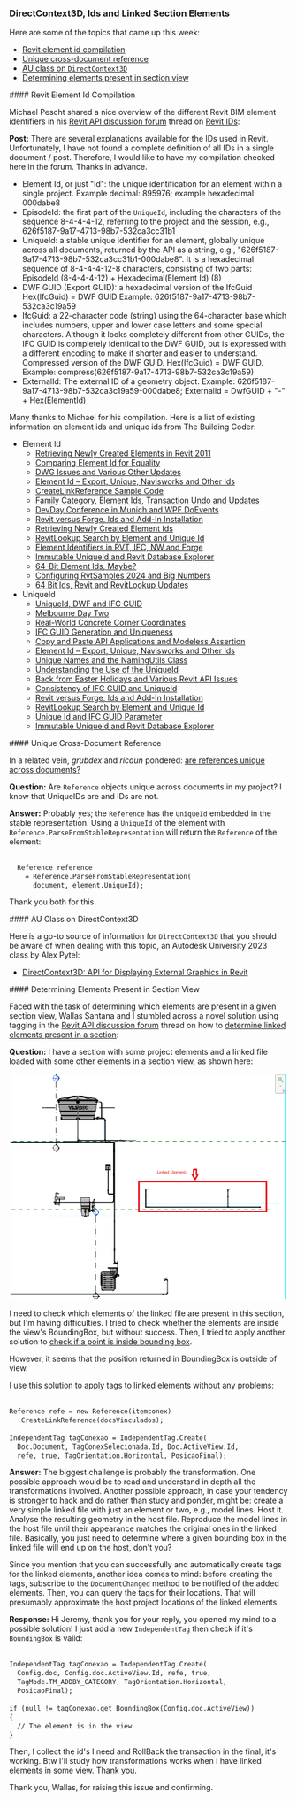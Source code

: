 <head>
<meta http-equiv="Content-Type" content="text/html; charset=utf-8">
<link rel="stylesheet" type="text/css" href="bc.css">
<!-- <script src="https://cdn.rawgit.com/google/code-prettify/master/loader/run_prettify.js" type="text/javascript"></script> -->
<!-- https://highlightjs.org/#usage -->
<link rel="stylesheet" href="https://cdnjs.cloudflare.com/ajax/libs/highlight.js/11.9.0/styles/default.min.css">
<script src="https://cdnjs.cloudflare.com/ajax/libs/highlight.js/11.9.0/highlight.min.js"></script>
<script>hljs.highlightAll();</script>
</head>

<!---

- Revit ID Compilation
  Revit IDs
  https://forums.autodesk.com/t5/revit-api-forum/revit-ids/td-p/12418195
  >>>>Element Id
  0344:Newly Created Element Retrieval Based on Monotonously Increasing Element Id Values
  0344:Enhanced Parameter Filter for Greater Element Id Values
  0544:Comparing Element Id for Equality
  0948:Element Ids in Extensible Storage
  1144:Element Id &ndash; Export, Unique, Navisworks and Other Ids
  1144:Negative Element Ids and Element Property Drop-down List Enumerations
  1182:How to Trigger a Dynamic Model Updater by Specific Element Ids
  1353:Family Category, Element Ids, Transaction and Updates
  1396:<"#6">WPF Element Id Converter
  1577:<"#3">Access Revit BIM Data and Element Ids from BIM360
  1628:Retrieving Newly Created Element Ids
  1628:<"#3">Consecutive Element Ids
  1634:<"#2">Search and Snoop by Element Id or Unique Id
  1762:Element Identifiers in RVT, IFC, NW and Forge
  1762:<"#3"> Revit Element Ids in Forge via Navisworks and IFC
  1959:<"#2"> Immutable UniqueId, Mutable Element Id
  1974:64-Bit Element Ids, Maybe?
  1974:<"#2"> 64-Bit Element Ids
  1992:<"#9"> Consuming Huge Numbers of Element Ids
  1995:<"#4"> Backward Compatible 64 Bit Element Id
  >>>>0344 0544 0948 1144 1182 1353 1396 1577 1628 1634 1762 1959 1974 1992 1995
  >>>>Unique Id
  0104:UniqueId versus DWF and IFC GUID
  0104:GUID and UniqueId
  0104:UniqueId to GUID Encoding
  0104:IFC GUID and UniqueId Encoder and Decoder
  0737:Retrieving Unique Geometry Vertices
  0787:Geometry Traversal to Retrieve Unique Vertices
  0819:IFC GUID Generation and Uniqueness
  0943:Solving the Non-unique Unique Id Problem
  1144:Element Id &ndash; Export, Unique, Navisworks and Other Ids
  1144:Unique Id versus ElementId to Store in External Database
  1144:Local Uniqueness of the Revit Unique Id
  1144:Navisworks versus Revit Object Unique Ids
  1144:Revit Id and UniqueId Lost On Reimporting Revised Model
  1209:Unique Names and the NamingUtils Class
  1277:Understanding the Use of the UniqueId
  1304:Extracting Unique Building Element Geometry Vertices
  1459:Consistency of IFC GUID and UniqueId
  1577:<"#4">Unique IDs for Forge Viewer Elements
  1634:RevitLookup Search by Element and Unique Id
  1634:<"#2">Search and Snoop by Element Id or Unique Id
  1949:Unique Id and IFC GUID Parameter
  1949:<"#4"> You Cannot Control the Unique Id
  1959:Immutable UniqueId and Revit Database Explorer
  1959:<"#2"> Immutable UniqueId, Mutable Element Id
  >>>> 0104 0737 0787 0819 0943 1144 1209 1277 1304 1459 1577 1634 1949 1959

- https://forums.autodesk.com/t5/revit-api-forum/are-references-unique-across-documents/td-p/12381420

- DirectContext3D: API for Displaying External Graphics in Revit
  by Alex Pytel
  https://www.autodesk.com/autodesk-university/class/DirectContext3D-API-Displaying-External-Graphics-Revit-2017#video

- a novel method using tagging to
  Determine linked elements present in a section
  https://forums.autodesk.com/t5/revit-api-forum/determine-linked-elements-present-in-a-section/td-p/12488150

twitter:

 #BIM  @AutodeskRevit #RevitAPI @AutodeskAPS @DynamoBIM

Revit element id compilation, unique cross-document reference, AU class on <code>DirectContext3D</code> and determining elements present in section view...

&ndash;  ...

linkedin:

#BIM #DynamoBIM #AutodeskAPS #Revit #API #IFC #SDK #Autodesk #AEC #adsk

the [Revit API discussion forum](http://forums.autodesk.com/t5/revit-api-forum/bd-p/160) thread

<center>
<img src="img/" alt="" title="" width="600"/>
<p style="font-size: 80%; font-style:italic"></p>
</center>

-->

### DirectContext3D, Ids and Linked Section Elements

Here are some of the topics that came up this week:

- [Revit element id compilation](#2)
- [Unique cross-document reference](#3)
- [AU class on `DirectContext3D`](#4)
- [Determining elements present in section view](#5)

####<a name="2"></a> Revit Element Id Compilation

Michael Pescht shared a nice overview of the different Revit BIM element identifiers in
his [Revit API discussion forum](http://forums.autodesk.com/t5/revit-api-forum/bd-p/160) thread
on [Revit IDs](https://forums.autodesk.com/t5/revit-api-forum/revit-ids/td-p/12418195):

**Post:**
There are several explanations available for the IDs used in Revit.
Unfortunately, I have not found a complete definition of all IDs in a single document / post.
Therefore, I would like to have my compilation checked here in the forum.
Thanks in advance.

- Element Id, or just "Id":
the unique identification for an element within a single project.
Example decimal: 895976; example hexadecimal: 000dabe8
- EpisodeId:
the first part of the `UniqueId`, including the characters of the sequence 8-4-4-4-12, referring to the project and the session, e.g.,
626f5187-9a17-4713-98b7-532ca3cc31b1
- UniqueId:
a stable unique identifier for an element, globally unique across all documents, returned by the API as a string, e.g.,
"626f5187-9a17-4713-98b7-532ca3cc31b1-000dabe8".
It is a hexadecimal sequence of 8-4-4-4-12-8 characters, consisting of two parts:
EpisodeId (8-4-4-4-12) + Hexadecimal(Element Id) (8)
- DWF GUID (Export GUID):
a hexadecimal version of the IfcGuid
Hex(IfcGuid) = DWF GUID
Example: 626f5187-9a17-4713-98b7-532ca3c19a59
- IfcGuid:
a 22-character code (string) using the 64-character base which includes numbers, upper and lower case letters and some special characters. Although it looks completely different from other GUIDs, the IFC GUID is completely identical to the DWF GUID, but is expressed with a different encoding to make it shorter and easier to understand.
Compressed version of the DWF GUID.
Hex(IfcGuid) = DWF GUID.
Example: compress(626f5187-9a17-4713-98b7-532ca3c19a59)
- ExternalId:
The external ID of a geometry object.
Example: 626f5187-9a17-4713-98b7-532ca3c19a59-000dabe8;
ExternalId = DwfGUID + "-" + Hex(ElementId)

Many thanks to Michael for his compilation.
Here is a list of existing information on element ids and unique ids from The Building Coder:

- Element Id
    - [Retrieving Newly Created Elements in Revit 2011](http://thebuildingcoder.typepad.com/blog/2010/04/retrieving-newly-created-elements-in-revit-2011.html)
    - [Comparing Element Id for Equality](http://thebuildingcoder.typepad.com/blog/2011/02/comparing-element-id-for-equality.html)
    - [DWG Issues and Various Other Updates](http://thebuildingcoder.typepad.com/blog/2013/05/dwg-issues-and-various-other-updates.html)
    - [Element Id &ndash; Export, Unique, Navisworks and Other Ids](http://thebuildingcoder.typepad.com/blog/2014/04/element-id-export-unique-navisworks-and-other-ids.html)
    - [CreateLinkReference Sample Code](http://thebuildingcoder.typepad.com/blog/2014/07/createlinkreference-sample-code.html)
    - [Family Category, Element Ids, Transaction Undo and Updates](http://thebuildingcoder.typepad.com/blog/2015/09/family-category-element-ids-transaction-undo-and-updates.html)
    - [DevDay Conference in Munich and WPF DoEvents](http://thebuildingcoder.typepad.com/blog/2016/01/devday-conference-in-munich-and-wpf-doevents.html)
    - [Revit versus Forge, Ids and Add-In Installation](http://thebuildingcoder.typepad.com/blog/2017/08/revit-versus-forge-ids-and-add-in-installation.html)
    - [Retrieving Newly Created Element Ids](http://thebuildingcoder.typepad.com/blog/2018/02/retrieving-newly-created-element-ids.html)
    - [RevitLookup Search by Element and Unique Id](http://thebuildingcoder.typepad.com/blog/2018/03/revitlookup-search-and-snoop-by-element-and-unique-id.html)
    - [Element Identifiers in RVT, IFC, NW and Forge](https://thebuildingcoder.typepad.com/blog/2019/07/element-identifiers-in-rvt-ifc-nw-and-forge.html)
    - [Immutable UniqueId and Revit Database Explorer](https://thebuildingcoder.typepad.com/blog/2022/07/immutable-uniqueid-and-revit-database-explorer.html)
    - [64-Bit Element Ids, Maybe?](https://thebuildingcoder.typepad.com/blog/2022/11/64-bit-element-ids-maybe.html)
    - [Configuring RvtSamples 2024 and Big Numbers](https://thebuildingcoder.typepad.com/blog/2023/04/configuring-rvtsamples-2024.html)
    - [64 Bit Ids, Revit and RevitLookup Updates](https://thebuildingcoder.typepad.com/blog/2023/05/64-bit-ids-revit-and-revitlookup-updates.html)
- UniqueId
    - [UniqueId, DWF and IFC GUID](http://thebuildingcoder.typepad.com/blog/2009/02/uniqueid-dwf-and-ifc-guid.html)
    - [Melbourne Day Two](http://thebuildingcoder.typepad.com/blog/2012/03/melbourne-day-two.html)
    - [Real-World Concrete Corner Coordinates](http://thebuildingcoder.typepad.com/blog/2012/06/real-world-concrete-corner-coordinates.html)
    - [IFC GUID Generation and Uniqueness](http://thebuildingcoder.typepad.com/blog/2012/09/ifc-guid-generation-and-uniqueness.html)
    - [Copy and Paste API Applications and Modeless Assertion](http://thebuildingcoder.typepad.com/blog/2013/05/copy-and-paste-api-applications-and-modeless-assertion.html)
    - [Element Id &ndash; Export, Unique, Navisworks and Other Ids](http://thebuildingcoder.typepad.com/blog/2014/04/element-id-export-unique-navisworks-and-other-ids.html)
    - [Unique Names and the NamingUtils Class](http://thebuildingcoder.typepad.com/blog/2014/09/unique-names-and-the-namingutils-class.html)
    - [Understanding the Use of the UniqueId](http://thebuildingcoder.typepad.com/blog/2015/02/understanding-the-use-of-the-uniqueid.html)
    - [Back from Easter Holidays and Various Revit API Issues](http://thebuildingcoder.typepad.com/blog/2015/04/back-from-easter-holidays-and-various-revit-api-issues.html)
    - [Consistency of IFC GUID and UniqueId](http://thebuildingcoder.typepad.com/blog/2016/08/consistency-of-ifc-guid-and-uniqueid.html)
    - [Revit versus Forge, Ids and Add-In Installation](http://thebuildingcoder.typepad.com/blog/2017/08/revit-versus-forge-ids-and-add-in-installation.html)
    - [RevitLookup Search by Element and Unique Id](http://thebuildingcoder.typepad.com/blog/2018/03/revitlookup-search-and-snoop-by-element-and-unique-id.html)
    - [Unique Id and IFC GUID Parameter](https://thebuildingcoder.typepad.com/blog/2022/04/unique-id-and-ifc-guid.html)
    - [Immutable UniqueId and Revit Database Explorer](https://thebuildingcoder.typepad.com/blog/2022/07/immutable-uniqueid-and-revit-database-explorer.html)

####<a name="3"></a> Unique Cross-Document Reference

In a related vein, *grubdex* and *ricaun* pondered:
[are references unique across documents?](https://forums.autodesk.com/t5/revit-api-forum/are-references-unique-across-documents/td-p/12381420)

**Question:** Are `Reference` objects unique across documents in my project?
I know that UniqueIDs are and IDs are not.

**Answer:** Probably yes; the `Reference` has the `UniqueId` embedded in the stable representation.
Using a `UniqueId` of the element with `Reference.ParseFromStableRepresentation` will return the `Reference` of the element:

<pre><code>
  Reference reference
    = Reference.ParseFromStableRepresentation(
      document, element.UniqueId);
</code></pre>

Thank you both for this.

####<a name="4"></a> AU Class on DirectContext3D

Here is a go-to source of information for `DirectContext3D` that you should be aware of when dealing with this topic,
an Autodesk University 2023 class by Alex Pytel:

- [DirectContext3D: API for Displaying External Graphics in Revit](https://www.autodesk.com/autodesk-university/class/DirectContext3D-API-Displaying-External-Graphics-Revit-2017#video)

####<a name="5"></a> Determining Elements Present in Section View

Faced with the task of determining which elements are present in a given section view, Wallas Santana and I stumbled across a novel solution using tagging in
the [Revit API discussion forum](http://forums.autodesk.com/t5/revit-api-forum/bd-p/160) thread on
how to [determine linked elements present in a section](https://forums.autodesk.com/t5/revit-api-forum/determine-linked-elements-present-in-a-section/td-p/12488150):

**Question:** I have a section with some project elements and a linked file loaded with some other elements in a section view, as shown here:

<center>
<img src="img/linked_elements_in_section.png" alt="Linked elements in section view" title="Linked elements in section view" width="500"/> <!-- Pixel Height: 718 Pixel Width: 881 -->
</center>

I need to check which elements of the linked file are present in this section, but I'm having difficulties.
I tried to check whether the elements are inside the view's BoundingBox, but without success.
Then, I tried to apply another solution
to [check if a point is inside bounding box](https://forums.autodesk.com/t5/revit-api-forum/check-to-see-if-a-point-is-inside-bounding-box/td-p/4354446).

However, it seems that the position returned in BoundingBox is outside of view.

I use this solution to apply tags to linked elements without any problems:

<pre><code>
Reference refe = new Reference(itemconex)
  .CreateLinkReference(docsVinculados);

IndependentTag tagConexao = IndependentTag.Create(
  Doc.Document, TagConexSelecionada.Id, Doc.ActiveView.Id,
  refe, true, TagOrientation.Horizontal, PosicaoFinal);
</code></pre>

**Answer:** The biggest challenge is probably the transformation.
One possible approach would be to read and understand in depth all the transformations involved.
Another possible approach, in case your tendency is stronger to hack and do rather than study and ponder, might be: create a very simple linked file with just an element or two, e.g., model lines.
Host it.
Analyse the resulting geometry in the host file.
Reproduce the model lines in the host file until their appearance matches the original ones in the linked file.
Basically, you just need to determine where a given bounding box in the linked file will end up on the host, don't you?

Since you mention that you can successfully and automatically create tags for the linked elements, another idea comes to mind: before creating the tags, subscribe to the `DocumentChanged` method to be notified of the added elements.
Then, you can query the tags for their locations.
That will presumably approximate the host project locations of the linked elements.

**Response:** Hi Jeremy, thank you for your reply, you opened my mind to a possible solution!
I just add a new `IndependentTag` then check if it's `BoundingBox` is valid:

<pre><code>
IndependentTag tagConexao = IndependentTag.Create(
  Config.doc, Config.doc.ActiveView.Id, refe, true,
  TagMode.TM_ADDBY_CATEGORY, TagOrientation.Horizontal,
  PosicaoFinal);

if (null != tagConexao.get_BoundingBox(Config.doc.ActiveView))
{
  // The element is in the view
}
</code></pre>

Then, I collect the id's I need and RollBack the transaction in the final, it's working.
Btw I'll study how transformations works when I have linked elements in some view.
Thank you.

Thank you, Wallas, for raising this issue and confirming.


